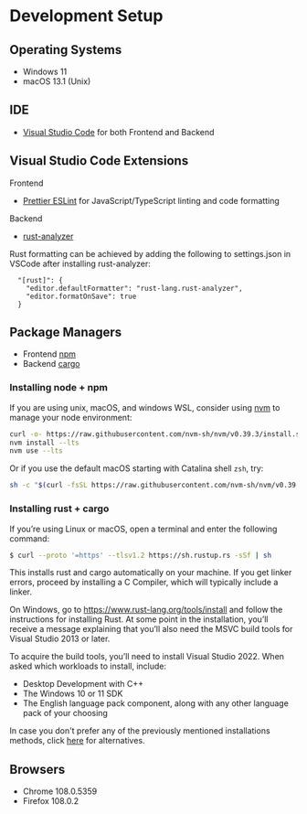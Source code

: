 # Development Setup

## Operating Systems
 - Windows 11
 - macOS 13.1 (Unix)

## IDE
 - [Visual Studio Code](https://code.visualstudio.com/) for both Frontend and Backend

## Visual Studio Code Extensions 
Frontend
 - [Prettier ESLint](https://marketplace.visualstudio.com/items?itemName=rvest.vs-code-prettier-eslint) for JavaScript/TypeScript linting and code formatting

Backend
 - [rust-analyzer](https://marketplace.visualstudio.com/items?itemName=rust-lang.rust-analyzer)

Rust formatting can be achieved by adding the following to settings.json in VSCode after installing rust-analyzer: 
```
  "[rust]": {
    "editor.defaultFormatter": "rust-lang.rust-analyzer",
    "editor.formatOnSave": true
  }
``` 

## Package Managers
 - Frontend [npm](https://www.npmjs.com/)
 - Backend [cargo](https://crates.io/)

### Installing node + npm

If you are using unix, macOS, and windows WSL, consider using [nvm](https://github.com/nvm-sh/nvm) to manage your node environment:

```bash
curl -o- https://raw.githubusercontent.com/nvm-sh/nvm/v0.39.3/install.sh | bash
nvm install --lts
nvm use --lts
```

Or if you use the default macOS starting with Catalina shell `zsh`, try:

```zsh
sh -c "$(curl -fsSL https://raw.githubusercontent.com/nvm-sh/nvm/v0.39.3/install.sh)"
```

### Installing rust + cargo

If you’re using Linux or macOS, open a terminal and enter the following command:

```bash
$ curl --proto '=https' --tlsv1.2 https://sh.rustup.rs -sSf | sh
```
This installs rust and cargo automatically on your machine. 
If you get linker errors, proceed by installing a C Compiler, which will typically include a linker. 

On Windows, go to https://www.rust-lang.org/tools/install and follow the instructions for installing Rust. At some point in the installation, you’ll receive a message explaining that you’ll also need the MSVC build tools for Visual Studio 2013 or later.

To acquire the build tools, you’ll need to install Visual Studio 2022. When asked which workloads to install, include:

 - Desktop Development with C++
 - The Windows 10 or 11 SDK
 - The English language pack component, along with any other language pack of your choosing

In case you don't prefer any of the previously mentioned installations methods, click 
[here](https://forge.rust-lang.org/infra/other-installation-methods.html) for alternatives. 

## Browsers
 - Chrome 108.0.5359
 - Firefox 108.0.2

